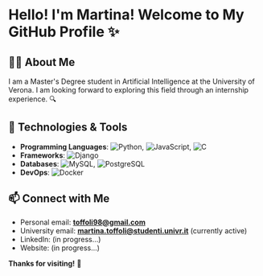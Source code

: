 # Hello! I'm Martina! Welcome to My GitHub Profile :sparkles:

## :woman_technologist: About Me

I am a Master's Degree student in Artificial Intelligence at the University of Verona. 
I am looking forward to exploring this field through an internship experience. :mag:

## 🔧 Technologies & Tools

- **Programming Languages**: ![Python](https://img.shields.io/badge/-Python-3776AB?style=flat&logo=python&logoColor=white), ![JavaScript](https://img.shields.io/badge/-JavaScript-F7DF1E?style=flat&logo=javascript&logoColor=black), ![C](https://img.shields.io/badge/-C-00599C?style=flat&logo=c&logoColor=white)
- **Frameworks**: ![Django](https://img.shields.io/badge/-Django-092E20?style=flat&logo=django&logoColor=white)
- **Databases**: ![MySQL](https://img.shields.io/badge/-MySQL-4479A1?style=flat&logo=mysql&logoColor=white), ![PostgreSQL](https://img.shields.io/badge/-PostgreSQL-336791?style=flat&logo=postgresql&logoColor=white)
- **DevOps**: ![Docker](https://img.shields.io/badge/-Docker-2496ED?style=flat&logo=docker&logoColor=white)

## 📫 Connect with Me

- Personal email: **toffoli98@gmail.com**
- University email: **martina.toffoli@studenti.univr.it** (currently active)
- LinkedIn: (in progress...)
- Website: (in progress...)

**Thanks for visiting!** 👋
